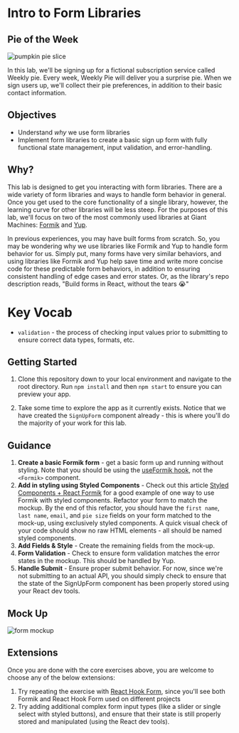 # Intro to Form Libraries

## Pie of the Week

![pumpkin pie slice](https://dinnerthendessert.com/wp-content/uploads/2019/01/Blueberry-Pie-2.jpg)

In this lab, we'll be signing up for a fictional subscription service called Weekly pie. Every week, Weekly Pie will deliver you a surprise pie. When we sign users up, we'll collect their pie preferences, in addition to their basic contact information.

## Objectives

- Understand _why_ we use form libraries
- Implement form libraries to create a basic sign up form with fully functional state management, input validation, and error-handling.

## Why?

This lab is designed to get you interacting with form libraries. There are a wide variety of form libraries and ways to handle form behavior in general. Once you get used to the core functionality of a single library, however, the learning curve for other libraries will be less steep. For the purposes of this lab, we'll focus on two of the most commonly used libraries at Giant Machines: [Formik](https://formik.org/) and [Yup](https://www.npmjs.com/package/yup).

In previous experiences, you may have built forms from scratch. So, you may be wondering why we use libraries like Formik and Yup to handle form behavior for us. Simply put, many forms have very similar behaviors, and using libraries like Formik and Yup help save time and write more concise code for these predictable form behaviors, in addition to ensuring consistent handling of edge cases and error states. Or, as the library's repo description reads, "Build forms in React, without the tears 😭"

# Key Vocab

- `validation` - the process of checking input values prior to submitting to ensure correct data types, formats, etc.

## Getting Started

1. Clone this repository down to your local environment and navigate to the root directory. Run `npm install` and then `npm start` to ensure you can preview your app.

1. Take some time to explore the app as it currently exists. Notice that we have created the `SignUpForm` component already - this is where you'll do the majority of your work for this lab.

## Guidance

1. **Create a basic Formik form** - get a basic form up and running without styling. Note that you should be using the [useFormik hook](https://formik.org/docs/api/useFormik), not the `<Formik>` component.  
1. **Add in styling using Styled Components** - Check out this article [Styled Components + React Formik](https://medium.com/flyparakeet/react-formik-styled-components-add78b37971f) for a good example of one way to use Formik with styled components. Refactor your form to match the mockup. By the end of this refactor, you should have the `first name`, `last name`, `email`, and `pie size` fields on your form matched to the mock-up, using exclusively styled components. A quick visual check of your code should show no raw HTML elements - all should be named styled components.
1. **Add Fields & Style** - Create the remaining fields from the mock-up.
1. **Form Validation** - Check to ensure form validation matches the error states in the mockup. This should be handled by Yup.
1. **Handle Submit** - Ensure proper submit behavior. For now, since we're not submitting to an actual API, you should simply check to ensure that the state of the SignUpForm component has been properly stored using your React dev tools.

## Mock Up

![form mockup](mockup.png)

## Extensions

Once you are done with the core exercises above, you are welcome to choose any of the below extensions:

1. Try repeating the exercise with [React Hook Form](https://react-hook-form.com/), since you'll see both Formik and React Hook Form used on different projects
1. Try adding additional complex form input types (like a slider or single select with styled buttons), and ensure that their state is still properly stored and manipulated (using the React dev tools).
